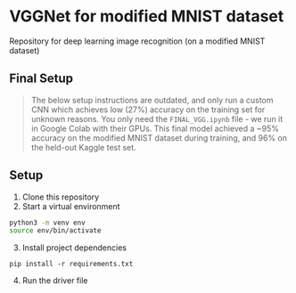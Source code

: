 # VGGNet for modified MNIST dataset
Repository for deep learning image recognition (on a modified MNIST dataset)

## Final Setup
> The below setup instructions are outdated, and only run a custom CNN which achieves low (27%) accuracy on the training set for unknown reasons.
> You only need the `FINAL_VGG.ipynb` file - we run it in Google Colab with their GPUs. This final model achieved a ~95% accuracy on the modified MNIST dataset during training, and 96% on the held-out Kaggle test set.

## Setup
1. Clone this repository
2. Start a virtual environment 
```bash
python3 -m venv env
source env/bin/activate
```
3. Install project dependencies
```
pip install -r requirements.txt
```
4. Run the driver file
